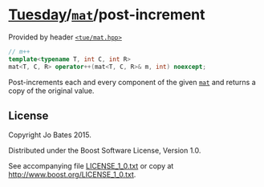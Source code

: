 [Tuesday](../../../README.md)/[`mat`](../../headers/mat.md)/post-increment
==========================================================================
Provided by header [`<tue/mat.hpp>`](../../headers/mat.md)

```c++
// m++
template<typename T, int C, int R>
mat<T, C, R> operator++(mat<T, C, R>& m, int) noexcept;
```

Post-increments each and every component of the given
[`mat`](../../headers/mat.md) and returns a copy of the original value.

License
-------
Copyright Jo Bates 2015.

Distributed under the Boost Software License, Version 1.0.

See accompanying file [LICENSE_1_0.txt](../../../LICENSE_1_0.txt) or copy at
http://www.boost.org/LICENSE_1_0.txt.
